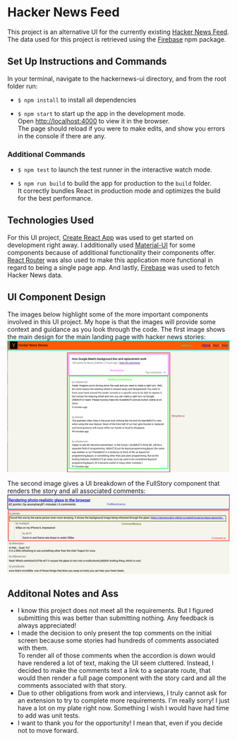 # Hacker News Feed
This project is an alternative UI for the currently existing [Hacker News Feed](https://news.ycombinator.com/news). 
The data used for this project is retrieved using the [Firebase](https://www.npmjs.com/package/firebase) npm package. 

## Set Up Instructions and Commands
In your terminal, navigate to the hackernews-ui directory, and from the root folder run:

- `$ npm install` to install all dependencies

- `$ npm start` to start up the app in the development mode.\
Open [http://localhost:4000](http://localhost:4000) to view it in the browser.\
The page should reload if you were to make edits, and show you errors in the console if there are any.


### Additional Commands
- `$ npm test` to launch the test runner in the interactive watch mode.

- `$ npm run build` to build the app for production to the `build` folder.\
It correctly bundles React in production mode and optimizes the build for the best performance.


## Technologies Used
For this UI project, [Create React App](https://github.com/facebook/create-react-app) was used to get started on development right away. I additionally used [Material-UI](https://material-ui.com/) 
for some components because of additional functionality their components offer.
[React Router](https://reactrouter.com/) was also used to make this application more functional in regard to being a single page app. And lastly, [Firebase](https://www.npmjs.com/package/firebase) was used to fetch Hacker News data. 


## UI Component Design
The images below highlight some of the more important components involved in this UI project. 
My hope is that the images will provide some context and guidance as you look through the code. The first image shows the main design for the
main landing page with hacker news stories:
![](./InitialStoryRender.png)

The second image gives a UI breakdown of the FullStory component that renders the story and all associated comments:
![](./FullScreenRender.png)

 


## Additonal Notes and Ass
- I know this project does not meet all the requirements. But I figured submitting this was better than submitting nothing. Any feedback is always appreciated!
- I made the decision to only present the top comments on the initial screen because some stories had hundreds of comments associated with them.\
  To render all of those comments when the accordion is down would have rendered a lot of text, making the UI seem cluttered.
  Instead, I decided to make the comments text a link to a separate route, that would then render a full page component with the story card and all the comments associated with that story.  
- Due to other obligations from work and interviews, I truly cannot ask for an extension to try to complete more requirements. I'm really sorry! I just have a lot on my plate right now. Something I wish I would have had time to add was unit tests.
- I want to thank you for the opportunity! I mean that, even if you decide not to move forward.  

